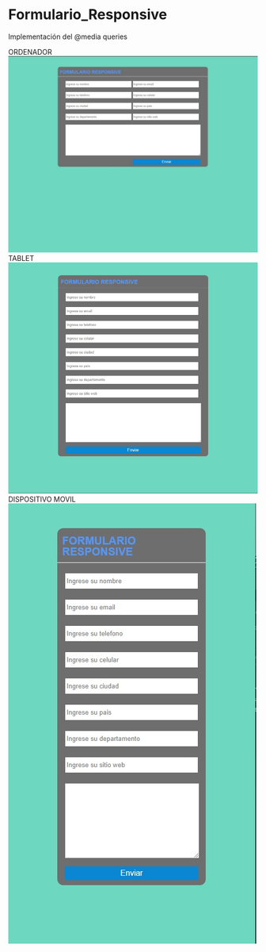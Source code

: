 # Formulario_Responsive
 Implementación del @media queries
 
 ORDENADOR
![](screenshot/img.jpg)<br>
TABLET
![](screenshot/img2.jpg)<br>
DISPOSITIVO MOVIL
![](screenshot/img1.jpg)<br>
